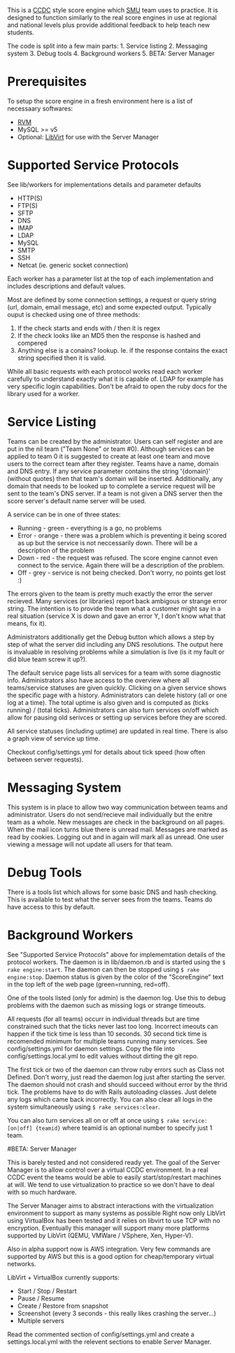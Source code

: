 This is a [CCDC](http://nationalccdc.org/) style score engine which [SMU](http://www.smu.edu) team uses to practice.
It is designed to function similarly to the real score engines in use at regional and national levels plus provide additional feedback to help teach new students.

The code is split into a few main parts:
	1. Service listing
	2. Messaging system
	3. Debug tools
	4. Background workers
  5. BETA: Server Manager

# Prerequisites

To setup the score engine in a fresh environment here is a list of necessaary softwares:
* [RVM](http://rvm.io/)
* MySQL >= v5
* Optional: [LibVirt](http://libvirt.org/) for use with the Server Manager

# Supported Service Protocols

See lib/workers for implementations details and parameter defaults

* HTTP(S)
* FTP(S)
* SFTP
* DNS
* IMAP
* LDAP
* MySQL
* SMTP
* SSH
* Netcat (ie. generic socket connection)

Each worker has a parameter list at the top of each implementation and includes descriptions and default values.

Most are defined by some connection settings, a request or query string (url, domain, email message, etc) and some expected output.
Typically ouput is checked using one of three methods:
1. If the check starts and ends with / then it is regex
2. If the check looks like an MD5 then the response is hashed and compered
3. Anything else is a conains? lookup. Ie. if the response contains the exact string specified then it is valid.

While all basic requests with each protocol works read each worker carefully to understand exactly what it is capable of.
LDAP for example has very specific login capabilities. Don't be afraid to open the ruby docs for the library used for a worker.

# Service Listing

Teams can be created by the administrator. Users can self register and are put in the nil team ("Team None" or team #0).
Although services can be applied to team 0 it is suggested to create at least one team and move users to the correct team after they register.
Teams have a name, domain and DNS entry. If any service parameter contains the string '{domain}' (without quotes) then that team's domain will be inserted.
Additionally, any domain that needs to be looked up to complete a service request will be sent to the team's DNS server.
If a team is not given a DNS server then the score server's default name server will be used.

A service can be in one of three states:
* Running - green - everything is a go, no problems
* Error - orange - there was a problem which is preventing it being scored as up but the service is not neccessarily down. There will be a description of the problem
* Down - red - the request was refused. The score engine cannot even connect to the service. Again there will be a description of the problem.
* Off - grey - service is not being checked. Don't worry, no points get lost :)

The errors given to the team is pretty much exactly the error the server recieved. Many services (or libraries) report back ambigous or strange error string.
The intention is to provide the team what a customer might say in a real situation (service X is down and gave an error Y, I don't know what that means, fix it).

Administrators additionally get the Debug button which allows a step by step of what the server did including any DNS resolutions.
The output here is invaluable in resolving problems while a simulation is live (is it my fault or did blue team screw it up?).

The default service page lists all services for a team with some diagnostic info.
Administrators also have access to the overview where all teams/service statuses are given quickly.
Clicking on a given service shows the specific page with a history.
Administrators can delete history (all or one log at a time).
The total uptime is also given and is computed as (ticks running) / (total ticks).
Administrators can also turn services on/off which allow for pausing old serivces or setting up services before they are scored.

All service statuses (including uptime) are updated in real time.
There is also a graph view of service up time.

Checkout config/settings.yml for details about tick speed (how often between server requests).

# Messaging System

This system is in place to allow two way communication between teams and administrator.
Users do not send/recieve mail individually but the enitre team as a whole.
New messages are check in the background on all pages.
When the mail icon turns blue there is unread mail.
Messages are marked as read by cookies. Logging out and in again will mark all as unread. One user viewing a message will not update all users for that team.

# Debug Tools

There is a tools list which allows for some basic DNS and hash checking.
This is available to test what the server sees from the teams.
Teams do have access to this by default.

# Background Workers

See "Supported Service Protocols" above for implememtation details of the protocol workers.
The daemon is in lib/daemon.rb and is started using the `$ rake engine:start`.
The daemon can then be stopped using `$ rake engine:stop`.
Daemon status is given by the color of the "ScoreEngine" text in the top left of the web page (green=running, red=off).

One of the tools listed (only for admin) is the daemon log.
Use this to debug problems with the daemon such as missing logs or strange timeouts.

All requests (for all teams) occurr in individual threads but are time constrained such that the ticks never last too long.
Incorrect imeouts can happen if the tick time is less than 10 seconds.
30 second tick time is recomended minimum for multiple teams running many services.
See config/settings.yml for daemon settings.
Copy the file into config/settings.local.yml to edit values without dirting the git repo.

The first tick or two of the daemon can throw ruby errors such as Class not Defined.
Don't worry, just read the daemon log just after starting the server.
The daemon should not crash and should succeed without error by the thrid tick.
The problems have to do with Rails autoloading classes.
Just delete any logs which came back incorrectly.
You can also clear all logs in the system simultaneously using `$ rake services:clear`.

You can also turn services all on or off at once using `$ rake service:[on|off] {teamid}` where teamid is an optional number to specify just 1 team.

#BETA: Server Manager

This is barely tested and not considered ready yet.
The goal of the Server Manager is to allow control over a virtual CCDC environment.
In a real CCDC event the teams would be able to easily start/stop/restart machines at will.
We tend to use virtualization to practice so we don't have to deal with so much hardware.

The Server Manager aims to abstract interactions with the virtualization environment to support as many systems as possible
Right now only LibVirt using VirtualBox has been tested and it relies on libvirt to use TCP with no encryption.
Eventually this manager will support many more platforms supported by LibVirt (QEMU, VMWare / VSphere, Xen, Hyper-V).

Also in alpha support now is AWS integration.
Very few commands are supported by AWS but this is a good option for cheap/temporary virtual networks.

LibVirt + VirtualBox currently supports:
* Start / Stop / Restart
* Pause / Resume
* Create / Restore from snapshot
* Screenshot (every 3 seconds - this really likes crashing the server...)
* Multiple servers

Read the commented section of config/settings.yml and create a settings.local.yml with the relevent sections to enable Server Manager.

